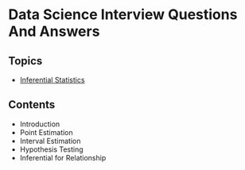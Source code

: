 # Data Science Interview Questions And Answers


Topics
---

- [Inferential Statistics](#inferential-statistics)


## Contents

- Introduction
- Point Estimation
- Interval Estimation
- Hypothesis Testing
- Inferential for Relationship

